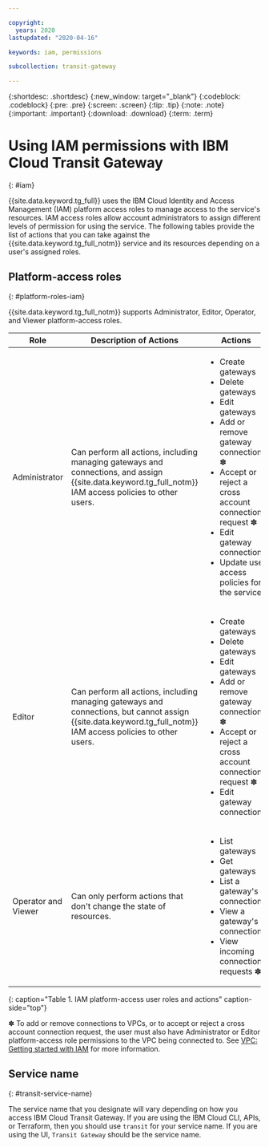 ```yaml
---

copyright:
  years: 2020
lastupdated: "2020-04-16"

keywords: iam, permissions

subcollection: transit-gateway

---
```


{:shortdesc: .shortdesc}
{:new_window: target="_blank"}
{:codeblock: .codeblock}
{:pre: .pre}
{:screen: .screen}
{:tip: .tip}
{:note: .note}
{:important: .important}
{:download: .download}
{:term: .term}

# Using IAM permissions with IBM Cloud Transit Gateway
{: #iam}

{{site.data.keyword.tg_full}} uses the IBM Cloud Identity and Access Management (IAM) platform access roles to manage access to the service's resources. IAM access roles allow account administrators to assign different levels of permission for using the service. The following tables provide the list of actions that you can take against the {{site.data.keyword.tg_full_notm}} service and its resources depending on a user's assigned roles.

## Platform-access roles
{: #platform-roles-iam}

{{site.data.keyword.tg_full_notm}} supports Administrator, Editor, Operator, and Viewer platform-access roles.

| Role | Description of Actions |  Actions |
|---|---|---|
| Administrator | Can perform all actions, including managing gateways and connections, and assign {{site.data.keyword.tg_full_notm}} IAM access policies to other users. | <ul><li>Create gateways</li><li>Delete gateways</li><li>Edit gateways</li><li>Add or remove gateway connections &#10045; </li><li>Accept or reject a cross account connection request &#10045; </li><li>Edit gateway connections</li><li>Update user access policies for the service |                     |
| Editor | Can perform all actions, including managing gateways and connections, but cannot assign {{site.data.keyword.tg_full_notm}} IAM access policies to other users. |<ul><li>Create gateways</li><li>Delete gateways</li><li>Edit gateways</li><li>Add or remove gateway connections &#10045; </li><li>Accept or reject a cross account connection request &#10045; </li><li>Edit gateway connections |
| Operator and Viewer | Can only perform actions that don't change the state of resources. |<ul><li>List gateways</li><li>Get gateways</li><li>List a gateway's connections</li><li>View a gateway's connections</li><li>View incoming connection requests &#10045; </li></ul>|
{: caption="Table 1. IAM platform-access user roles and actions" caption-side="top"}

&#10045; To add or remove connections to VPCs, or to accept or reject a cross account connection request, the user must also have Administrator or Editor platform-access role permissions to the VPC being connected to. See [VPC: Getting started with IAM](/docs/vpc?topic=vpc-iam-getting-started) for more information.

## Service name
{: #transit-service-name}

The service name that you designate will vary depending on how you access IBM Cloud Transit Gateway. If you are using the IBM Cloud CLI, APIs, or Terraform, then you should use `transit` for your service name. If you are using the UI, `Transit Gateway` should be the service name.
